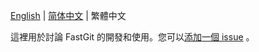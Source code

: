 [English](README.md) | [简体中文](README.CN.md) | 繁體中文 

這裡用於討論 FastGit 的開發和使用。您可以[添加一個 issue](https://github.com/fastgitorg/discussion/issues/new) 。 